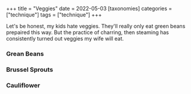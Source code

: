 +++
title = "Veggies"
date = 2022-05-03
[taxonomies]
categories = ["technique"]
tags = ["technique"]
+++


Let's be honest, my kids hate veggies.  They'll really only eat green beans
prepaired this way.  But the practice of charring, then steaming has
 consistently turned out veggies my wife will eat.

<!-- more -->


### Grean Beans

### Brussel Sprouts

### Cauliflower

